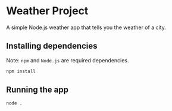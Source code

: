 # Weather Project

A simple Node.js weather app that tells you the weather of a city.

## Installing dependencies

Note: `npm` and `Node.js` are required dependencies.

```bash
npm install
```

## Running the app

```bash
node .
```
